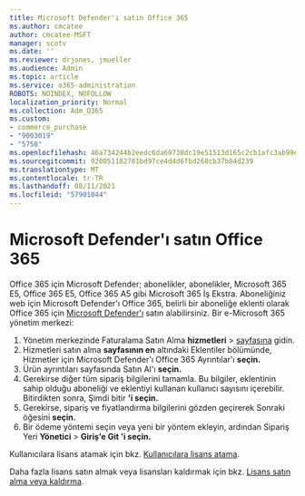 ```yaml
---
title: Microsoft Defender'ı satın Office 365
ms.author: cmcatee
author: cmcatee-MSFT
manager: scotv
ms.date: ''
ms.reviewer: drjones, jmueller
ms.audience: Admin
ms.topic: article
ms.service: o365-administration
ROBOTS: NOINDEX, NOFOLLOW
localization_priority: Normal
ms.collection: Adm_O365
ms.custom:
- commerce_purchase
- "9003019"
- "5758"
ms.openlocfilehash: 46a734244b2eedc6da69738dc19e51513d165c2cb1afc3ab99e91a856e20f674
ms.sourcegitcommit: 920051182781bd97ce4d4d6fbd268cb37b84d239
ms.translationtype: MT
ms.contentlocale: tr-TR
ms.lasthandoff: 08/11/2021
ms.locfileid: "57901044"
---
```

# <a name="purchase-microsoft-defender-for-office-365"></a>Microsoft Defender'ı satın Office 365

Office 365 için Microsoft Defender; abonelikler, abonelikler, Microsoft 365 E5, Office 365 E5, Office 365 A5 gibi Microsoft 365 İş Ekstra. Aboneliğiniz web için Microsoft Defender'ı Office 365, belirli bir aboneliğe eklenti olarak Office 365 için [Microsoft Defender'ı](https://docs.microsoft.com/microsoft-365/security/office-365-security/office-365-atp) satın alabilirsiniz. Bir e-Microsoft 365 yönetim merkezi:

1. Yönetim merkezinde Faturalama Satın Alma **hizmetleri**  >  [sayfasına](https://go.microsoft.com/fwlink/p/?linkid=868433) gidin.
2. Hizmetleri satın alma **sayfasının en** altındaki  Eklentiler bölümünde, Hizmetler için Microsoft Defender'ı Office 365 Ayrıntılar'ı **seçin.**
3. Ürün ayrıntıları sayfasında Satın Al'ı **seçin.**
4. Gerekirse diğer tüm sipariş bilgilerini tamamla. Bu bilgiler, eklentinin sahip olduğu aboneliği ve eklentiyi kullanan kullanıcı sayısını içerebilir. Bitirdikten sonra, Şimdi bitir **'i seçin.**
5. Gerekirse, sipariş ve fiyatlandırma bilgilerini gözden geçirerek Sonraki öğesini **seçin.**
6. Bir ödeme yöntemi seçin veya yeni bir yöntem ekleyin, ardından Sipariş Yeri **Yönetici**  >  **Giriş'e Git 'i seçin.**

Kullanıcılara lisans atamak için bkz. [Kullanıcılara lisans atama](https://docs.microsoft.com/microsoft-365/admin/manage/assign-licenses-to-users).

Daha fazla lisans satın almak veya lisansları kaldırmak için bkz. [Lisans satın alma veya kaldırma](https://docs.microsoft.com/microsoft-365/commerce/licenses/buy-licenses#buy-or-remove-licenses-for-your-business-subscription).